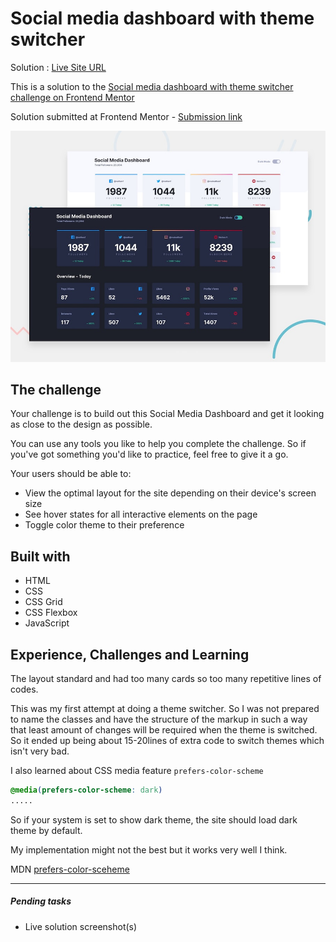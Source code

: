 # Social media dashboard with theme switcher

Solution : [Live Site URL](https://frontend-mentor-challenges-ecru.vercel.app/social-media-dashboard-with-theme-switcher/)

This is a solution to the [Social media dashboard with theme switcher challenge on Frontend Mentor](https://www.frontendmentor.io/challenges/social-media-dashboard-with-theme-switcher-6oY8ozp_H)

Solution submitted at Frontend Mentor - [Submission link](https://www.frontendmentor.io/solutions/social-media-dashboard-with-theme-switcher-5wgSPKypl)

![Design preview for the Social media dashboard with theme switcher coding challenge](./design/desktop-preview.jpg)

## The challenge

Your challenge is to build out this Social Media Dashboard and get it looking as close to the design as possible.

You can use any tools you like to help you complete the challenge. So if you've got something you'd like to practice, feel free to give it a go.

Your users should be able to:

- View the optimal layout for the site depending on their device's screen size
- See hover states for all interactive elements on the page
- Toggle color theme to their preference

## Built with
- HTML 
- CSS 
- CSS Grid
- CSS Flexbox
- JavaScript

## Experience, Challenges and Learning

The layout standard and had too many cards so too many repetitive lines of codes.  

This was my first attempt at doing a theme switcher. So I was not prepared to name the classes and have the structure of the markup in such a way that least amount of changes will be required when the theme is switched. So it ended up being about 15-20lines of extra code to switch themes which isn't very bad.

I also learned about CSS media feature `prefers-color-scheme` 
```CSS
@media(prefers-color-scheme: dark) 
.....
```

So if your system is set to show dark theme, the site should load dark theme by default. 

My implementation might not the best but it works very well I think. 

MDN [prefers-color-sceheme](https://developer.mozilla.org/en-US/docs/Web/CSS/@media/prefers-color-scheme)

-----
 ##### Pending tasks
 
- Live solution screenshot(s)